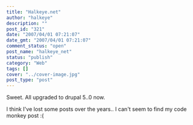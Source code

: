 ```yaml
---
title: "Halkeye.net"
author: "halkeye"
description: ""
post_id: "321"
date: "2007/04/01 07:21:07"
date_gmt: "2007/04/01 07:21:07"
comment_status: "open"
post_name: "halkeye_net"
status: "publish"
category: "Web"
tags: []
cover: "../cover-image.jpg"
post_type: "post"
---
```


Sweet. All upgraded to drupal 5..0 now.




I think I've lost some posts over the years.. I can't seem to find my code monkey post :(